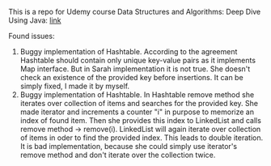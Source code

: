 This is a repo for Udemy course Data Structures and Algorithms: Deep Dive Using Java: [link](https://www.udemy.com/data-structures-and-algorithms-deep-dive-using-java)
 

Found issues:
1. Buggy implementation of Hashtable.
According to the agreement Hashtable should contain only unique key-value pairs as it implements Map interface.
But in Sarah implementation it is not true. She doesn't check an existence of the provided key before insertions.
It can be simply fixed, I made it by myself.
2. Buggy implementation of Hashtable. 
In Hashtable remove method she iterates over collection of items and searches for the provided key.
She made iterator and increments a counter "i" in purpose to memorize an index of found item.
Then she provides this index to LinkedList and calls remove method -> remove(i). 
LinkedList will again iterate over collection of items in oder to find the provided index.
This leads to double iteration.
It is bad implementation, because she could simply use iterator's remove method and don't iterate over the collection twice.  